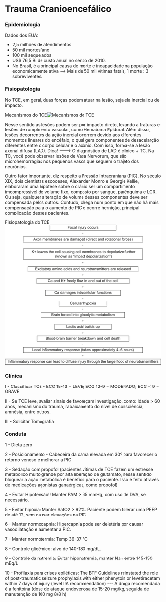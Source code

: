 # Trauma Cranioencefálico

### Epidemiologia

Dados dos EUA:
* 2,5 milhões de atendimentos
* 50 mil mortes/ano
* 100 mil sequelados 
* US$ 76,5 Bi de custo anual no senso de 2010.
* No Brasil, é a principal causa de morte e incapacidade na população economicamente ativa --> Mais de 50 mil vítimas fatais, 1 morte : 3 sobreviventes.

### Fisiopatologia

No TCE, em geral, duas forças podem atuar na lesão, seja ela inercial ou de impacto.

Mecanismos do TCE![Mecanismos do TCE](TCE-1.png)

Nesse sentido as lesões podem ser por impacto direto, levando a fraturas e lesões de rompimento vascular, como Hematoma Epidural. Além disso, lesões decorrentes da ação inercial ocorrem devido aos diferentes momentos lineares do encéfalo, o qual gera componentes de desacelarção diferentes entre o corpo celular e o axônio. Com isso, forma-se a lesão axonal difusa (LAD). Dica! ---> O diagnóstico de LAD é clínico + TC. Na TC, você pode observar lesões de Vasa Nervorum, que são microhemorragias nos pequenos vasos que seguem o trajeto dos neurônios.

Outro fator importante, diz respeito a Pressão Intracraniana (PIC). No século XIX, dois cientistas escoceses, Alexander Monro e Georgie Kellie, elaboraram uma hipótese sobre o crânio ser um compartimento imcompressível de volume fixo, composto por sangue, parênquima e LCR. Ou seja, qualquer alteração de volume desses componentes deve ser compensada pelos outros. Contudo, chega num ponto em que não há mais compensação para o aumento de PIC e ocorre hernição, principal complicação desses pacientes.

Fisiopatologia do TCE ![Fisiopatologia do TCE](<TCE fisiopato-1.jpg>)


### Clínica

I - Classificar TCE - ECG 15-13 = LEVE; ECG 12-9 = MODERADO; ECG < 9 = GRAVE

II - Se TCE leve, avaliar sinais de favoreçam investigação, como: Idade > 60 anos, mecanismo do trauma, rabaixamento do nível de consciência, amnésia, entre outros.

III - Solicitar Tomografia

### Conduta

1 - Dieta zero

2 - Posicionamento - Cabeceira da cama elevada em 30º para favorecer o retorno venoso e melhorar a PIC

3 - Sedação com propofol (pacientes vítimas de TCE fazem um estresse metabólico muito grande por alta liberação de glutamato, nesse sentido bloquear a ação metabólica é benéfico para o paciente. Isso é feito através de medicações agonistas ganaérgicas, como propofol)

4 - Evitar Hipotensão!! Manter PAM > 65 mmHg, com uso de DVA, se necessário.

5 - Evitar hipóxia: Manter SatO2 > 92%. Paciente podem tolerar uma PEEP de até 12, sem causar elevações na PIC.

6 -  Manter normocapnia: Hipercapnia pode ser deletéria por causar vasodilatação e aumentar a PIC.

7 - Manter normotermia: Temp 36-37 ºC

8 - Controle glicêmico: alvo de 140-180 mg/dL.

9 - Controle da natremia: Evitar hiponatremia, manter Na+ entre 145-150 mEq/L

10 - Profilaxia para crises epiléticas: The BTF Guidelines reinstated the role of post-traumatic 
seizure prophylaxis with either phenytoin or levetiracetam 
within 7 days of injury (level IIA recommendation) --- A droga recomendada é a
fenitoína (dose de ataque endovenosa de 15-20 mg/kg,
seguida de manutenção de 100 mg 8/8 h)